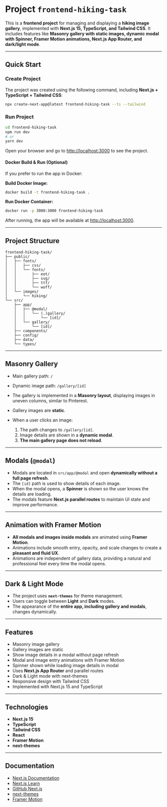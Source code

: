 # Project `frontend-hiking-task`

This is a **frontend project** for managing and displaying a **hiking image gallery**, implemented with **Next.js 15, TypeScript, and Tailwind CSS**. It includes features like **Masonry gallery with static images, dynamic modal with Spinner, Framer Motion animations, Next.js App Router, and dark/light mode**.

---

## Quick Start

### Create Project

The project was created using the following command, including **Next.js + TypeScript + Tailwind CSS**:

```bash
npx create-next-app@latest frontend-hiking-task --ts --tailwind
```

### Run Project

```bash
cd frontend-hiking-task
npm run dev
# or
yarn dev
```

Open your browser and go to [http://localhost:3000](http://localhost:3000) to see the project.

#### Docker Build & Run (Optional)

If you prefer to run the app in Docker:

**Build Docker Image:**

```bash
docker build -t frontend-hiking-task .
```

**Run Docker Container:**

```bash
docker run -p 3000:3000 frontend-hiking-task
```

After running, the app will be available at [http://localhost:3000](http://localhost:3000).

---

## Project Structure

```
frontend-hiking-task/
├── public/
│   ├── fonts/
│   │   ├── css/
│   │   └── fonts/
│   │       ├── eot/
│   │       ├── svg/
│   │       ├── ttf/
│   │       └── woff/
│   └── images/
│       └── hiking/
└── src/
    ├── app/
    │   ├── @modal/
    │   │   └── (.)gallery/
    │   │       └── [id]/
    │   └── gallery/
    │       └── [id]/
    ├── components/
    ├── config/
    ├── data/
    └── types/
```

---

## Masonry Gallery

- Main gallery path: `/`
- Dynamic image path: `/gallery/[id]`
- The gallery is implemented in a **Masonry layout**, displaying images in uneven columns, similar to Pinterest.
- Gallery images are **static**.
- When a user clicks an image:

  1. The path changes to `/gallery/[id]`.
  2. Image details are shown in a **dynamic modal**.
  3. **The main gallery page does not reload**.

---

## Modals (`@modal`)

- Modals are located in `src/app/@modal` and open **dynamically without a full page refresh**.
- The `[id]` path is used to show details of each image.
- When the modal opens, a **Spinner** is shown so the user knows the details are loading.
- The modals feature **Next.js parallel routes** to maintain UI state and improve performance.

---

## Animation with Framer Motion

- **All modals and images inside modals** are animated using **Framer Motion**.
- Animations include smooth entry, opacity, and scale changes to create a **pleasant and fluid UX**.
- Animations are independent of gallery data, providing a natural and professional feel every time the modal opens.

---

## Dark & Light Mode

- The project uses **`next-themes`** for theme management.
- Users can toggle between **Light** and **Dark** modes.
- The appearance of the **entire app, including gallery and modals**, changes dynamically.

---

## Features

- Masonry image gallery
- Gallery images are static
- Show image details in a modal without page refresh
- Modal and image entry animations with Framer Motion
- Spinner shown while loading image details in modal
- Uses **Next.js App Router** and parallel routes
- Dark & Light mode with next-themes
- Responsive design with Tailwind CSS
- Implemented with Next.js 15 and TypeScript

---

## Technologies

- **Next.js 15**
- **TypeScript**
- **Tailwind CSS**
- **React**
- **Framer Motion**
- **next-themes**

---

## Documentation

- [Next.js Documentation](https://nextjs.org/docs)
- [Next.js Learn](https://nextjs.org/learn)
- [GitHub Next.js](https://github.com/vercel/next.js)
- [next-themes](https://github.com/pacocoursey/next-themes)
- [Framer Motion](https://www.framer.com/motion/)
